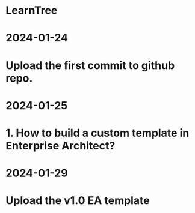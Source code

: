 # LearnTree
# 
# 2024-01-24
# Upload the first commit to github repo.
# 
# 2024-01-25
# 1. How to build a custom template in Enterprise Architect?
# 
# 2024-01-29
# Upload the v1.0 EA template
